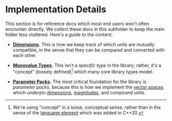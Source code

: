 # Implementation Details

This section is for reference docs which most end users won't often encounter directly.  We collect
these docs in this subfolder to keep the main folder less cluttered.  Here's a guide to the content:

- **[Dimensions](./dimension.md).**  This is how we keep track of which units are mutually
  compatible, in the sense that they can be compared and converted with each other.

- **[Monovalue Types](./monovalue_types.md).**  This isn't a _specific type_ in the library; rather,
  it's a "concept" (loosely defined)[^1] which many core library types model.

- **[Parameter Packs](./packs.md).**  The most critical foundation for the library is _parameter
  packs_, because this is how we implement the [vector
  spaces](../../discussion/implementation/vector_space.md) which underpin
  [dimensions](./dimension.md), [magnitudes](../magnitude.md), and compound units.

[^1]: We're using "concept" in a loose, conceptual sense, rather than in the sense of the [language
element](https://en.cppreference.com/w/cpp/language/constraints) which was added in C++20.
